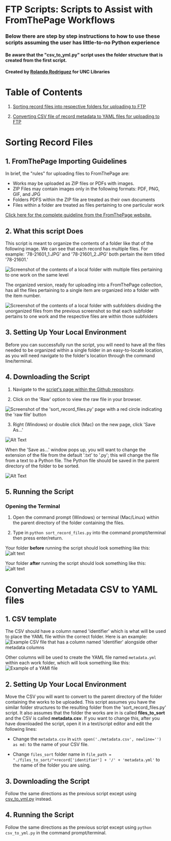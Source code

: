 # FTP Scripts: Scripts to Assist with FromThePage Workflows

### Below there are step by step instructions to how to use these scripts assuming the user has little-to-no Python experience
#### Be aware that the "csv_to_yml.py" script uses the folder structure that is created from the first script.

#### Created by [Rolando Rodriguez](https://github.com/RolRodr) for UNC Libraries

# Table of Contents

1. [Sorting record files into respective folders for uploading to FTP](#sorting-record-files)


2. [Converting CSV file of record metadata to YAML files for uploading to FTP](#converting-metadata-csv-to-yaml-files)



# Sorting Record Files

## 1. FromThePage Importing Guidelines

In brief, the "rules" for uploading files to FromThePage are:
* Works may be uploaded as ZIP files or PDFs with images.
* ZIP Files may contain images only in the following formats: PDF, PNG, GIF, and JPG
* Folders PDFS within the ZIP file are treated as their own documents
* Files within a folder are treated as files pertaining to one particular work

[Click here for the complete guideline from the FromThePage website.](https://content.fromthepage.com/project-owner-documentation/image-upload-file-guidelines/)


## 2. What this script Does

This script is meant to organize the contents of a folder like that of the following image. We can see that each record has multiple files. For example: '78-21601_1.JPG' and '78-21601_2.JPG' both pertain the item titled '78-21601.'

![Screenshot of the contents of a local folder with multiple files pertaining to one work on the same level](./Images/unorganized_files.png)

The organized version, ready for uploading into a FromThePage collection, has all the files pertaining to a single item are organized into a folder with the item number.

![Screenshot of the contents of a local folder with subfolders dividing the unorganized files from the previous screenshot so that each subfolder pertains to one work and the respective files are within those subfolders](./Images/organized_files.png)


## 3. Setting Up Your Local Environment

Before you can successfully run the script, you will need to have all the files needed to be organized within a single folder in an easy-to-locate location, as you will need navigate to the folder's location through the command line/terminal.

## 4. Downloading the Script

1. Navigate to the [script's page within the Github repository](./sort_record_files.py).

2. Click on the 'Raw' option to view the raw file in your browser.

![Screenshot of the 'sort_record_files.py' page with a red circle indicating the 'raw file' button](./Images/click_on_raw_file.png)

3. Right (Windows) or double click (Mac) on the new page, click 'Save As...'

![Alt Text](./Images/save_as_option.png)

When the 'Save as...' window pops up, you will want to change the extension of the file from the default '.txt' to '.py'; this will change the file from a text to a Python file. The Python file should be saved in the parent directory of the folder to be sorted.

![Alt Text](./Images/save_as_python_file.png)

## 5. Running the Script

### Opening the Terminal
1. Open the command prompt (Windows) or terminal (Mac/Linux) within the parent directory of the folder containing the files.

2. Type in `python sort_record_files.py` into the command prompt/terminal then press enter/return.

Your folder **before** running the script should look something like this:
![alt text](./Images/folder_before.png)

Your folder **after** running the script should look something like this:
![alt text](./Images/folder_after.png)

# Converting Metadata CSV to YAML files

## 1. CSV template
The CSV should have a column named 'identifier' which is what will be used to place the YAML file within the correct folder.
Here is an example:
![Example CSV file that has a column named 'identifier' alongside other metadata columns](./Images/csv_structure.png)

Other columns will be used to create the YAML file named `metadata.yml` within each work folder, which will look something like this:
![Example of a YAMl file](./Images/yml_example.png)

## 2. Setting Up Your Local Environment
Move the CSV you will want to convert to the parent directory of the folder containing the works to be uploaded. This script assumes you have the similar folder structures to the resulting folder from the 'sort_record_files.py' script. It also assumes that the folder the works are in is called **files_to_sort** and the CSV is called **metadata.csv**. If you want to change this, after you have downloaded the script, open it in a text/script editor and edit the following lines:
* Change the `metadata.csv` in `with open('./metadata.csv', newline='') as md:` to the name of your CSV file.

* Change `files_sort` folder name in `file_path = "./files_to_sort/"+record['identifier'] + '/' + 'metadata.yml'` to the name of the folder you are using.

## 3. Downloading the Script
Follow the same directions as the previous script except using [csv_to_yml.py](./csv_to_yml.py) instead.


## 4. Running the Script
Follow the same directions as the previous script except using `python csv_to_yml.py` in the command prompt/terminal.
